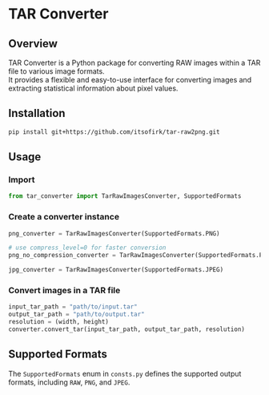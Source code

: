 # TAR Converter
## Overview
TAR Converter is a Python package for converting RAW images within a TAR file to various image formats.  
It provides a flexible and easy-to-use interface for converting images and extracting statistical information about pixel values.

## Installation
```bash
pip install git+https://github.com/itsofirk/tar-raw2png.git
```

## Usage
### Import
```python
from tar_converter import TarRawImagesConverter, SupportedFormats 
```

### Create a converter instance
```python
png_converter = TarRawImagesConverter(SupportedFormats.PNG)

# use compress_level=0 for faster conversion
png_no_compression_converter = TarRawImagesConverter(SupportedFormats.PNG, compress_level=0)

jpg_converter = TarRawImagesConverter(SupportedFormats.JPEG)
```

### Convert images in a TAR file
```python
input_tar_path = "path/to/input.tar"
output_tar_path = "path/to/output.tar"
resolution = (width, height)
converter.convert_tar(input_tar_path, output_tar_path, resolution)
```

## Supported Formats
The `SupportedFormats` enum in `consts.py` defines the supported output formats, including `RAW`, `PNG`, and `JPEG`.
